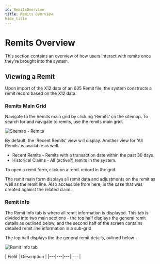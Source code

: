 ```yaml
---
id: RemitsOverview
title: Remits Overview
hide_title
---
```


# **Remits Overview**
This section contains an overview of how users interact with remits once they're brought into the system.


## **Viewing a Remit**
Upon import of the X12 data of an 835 Remit file, the system constructs a remit record based on the X12 data.

### **Remits Main Grid**

Navigate to the Remits main grid by clicking 'Remits' on the sitemap. To search for and navigate to remits, use the remits main grid.

![Sitemap - Remits](assets/Remits/Sitemap-Remits.png)

By default, the 'Recent Remits' view will display. Another view for 'All Remits' is available as well.

- Recent Remits - Remits with a transaction date within the past 30 days. 
- Historical Claims - All (active?) remits in the system.

To open a remit form, click on a remit record in the grid.

The remit main form displays all remit data and adjustments on the remit as well as the remit line. Also accessible from here, is the case that was created against the related claim.

### **Remit Info**
The Remit Info tab is where all remit information is displayed. This tab is divided into two main sections - the top half displays the general remit details as outlined below, and the second half of the screen contains detailed remit line information in a sub-grid

The top half displays the the general remit details, oulined below - 

![Remit Info tab](assets/Remits/RemitInfoTab.png)

| Field | Description |
|---|---|---| --- |
